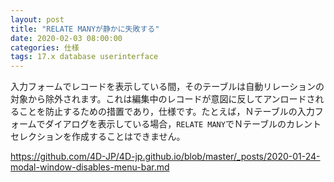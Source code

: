 ```yaml
---
layout: post
title: "RELATE MANYが静かに失敗する"
date: 2020-02-03 08:00:00
categories: 仕様
tags: 17.x database userinterface
---
```


入力フォームでレコードを表示している間，そのテーブルは自動リレーションの対象から除外されます。これは編集中のレコードが意図に反してアンロードされることを防止するための措置であり，仕様です。たとえば，Ｎテーブルの入力フォームでダイアログを表示している場合，``RELATE MANY``でＮテーブルのカレントセレクションを作成することはできません。

https://github.com/4D-JP/4D-jp.github.io/blob/master/_posts/2020-01-24-modal-window-disables-menu-bar.md
